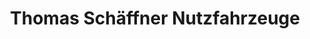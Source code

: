 ---
title: "Thomas Schäffner Nutzfahrzeuge"
url: /dornheim/thomas-schaeffner-nutzfahrzeuge/
shop: Autowerkstatt
---